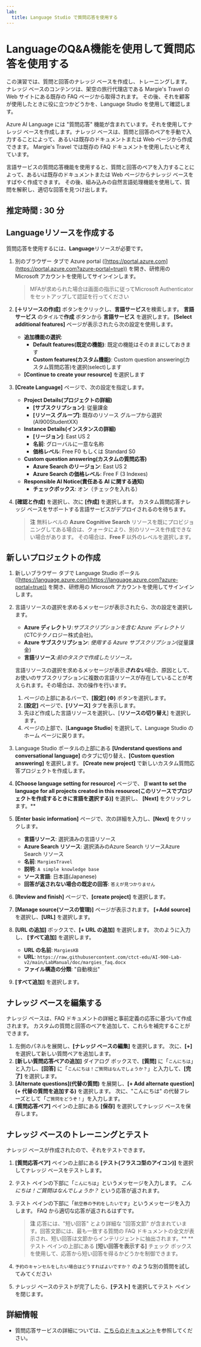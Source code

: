 ```yaml
---
lab:
  title: Language Studio で質問応答を使用する
---
```


# LanguageのQ&A機能を使用して質問応答を使用する

この演習では、質問と回答のナレッジ ベースを作成し、トレーニングします。 ナレッジ ベースのコンテンツは、架空の旅行代理店である Margie's Travel の Web サイトにある既存の FAQ ページから取得されます。 その後、それを顧客が使用したときに役に立つかどうかを、Language Studio を使用して確認します。

Azure AI Language には "質問応答" 機能が含まれています。それを使用してナレッジ ベースを作成します。ナレッジ ベースは、質問と回答のペアを手動で入力することによって、あるいは既存のドキュメントまたは Web ページから作成できます。 Margie's Travel では既存の FAQ ドキュメントを使用したいと考えています。

言語サービスの質問応答機能を使用すると、質問と回答のペアを入力することによって、あるいは既存のドキュメントまたは Web ページからナレッジ ベースをすばやく作成できます。 その後、組み込みの自然言語処理機能を使用して、質問を解釈し、適切な回答を見つけ出します。

## 推定時間 : 30 分

## Languageリソースを作成する

質問応答を使用するには、**Language**リソースが必要です。

1. 別のブラウザー タブで Azure portal ([https://portal.azure.com](https://portal.azure.com?azure-portal=true)) を開き、研修用の Microsoft アカウントを使用してサインインします。

    > MFAが求められた場合は画面の指示に従ってMicrosoft Authenticatorをセットアップして認証を行ってください

1. **[&#65291;リソースの作成]** ボタンをクリックし、**言語サービス**を検索します。 **言語サービス** のタイルで**作成** ボタンから **言語サービス** を選択します。 **[Select additional features]** ページが表示されたら次の設定を使用します。

    - **追加機能の選択**:
        - **Default features(既定の機能)**: 既定の機能はそのままにしておきます
        - **Custom features(カスタム機能)**: Custom question answering(カスタム質問応答)を選択(select)します
     - **[Continue to create your resource]** を選択します
    
1. **[Create Language]** ページで、次の設定を指定します。

    - **Project Details(プロジェクトの詳細)**
        - **[サブスクリプション]**: 従量課金
        - **[リソース グループ]**: 既存のリソース グループから選択(AI900StudentXX)
    - **Instance Details(インスタンスの詳細)**
        - **[リージョン]**: East US 2    
        - **名前**: グローバルに一意な名称
        - **価格レベル**: Free F0 もしくは Standard S0
    - **Custom question answering(カスタムの質問応答)**
        - **Azure Search のリージョン**: East US 2
        - **Azure Search の価格レベル**: Free F (3 Indexes)
    - **Responsible AI Notice(責任ある AI に関する通知)**
        - **チェックボックス**: オン（チェックを入れる）

1. **[確認と作成]** を選択し、次に **[作成]** を選択します。 カスタム質問応答ナレッジ ベースをサポートする言語サービスがデプロイされるのを待ちます。

    > **注** 無料レベルの **Azure Cognitive Search** リソースを既にプロビジョニングしてある場合は、クォータにより、別のリソースを作成できない場合があります。 その場合は、**Free F** 以外のレベルを選択します。

## 新しいプロジェクトの作成

1. 新しいブラウザー タブで Language Studio ポータル ([https://language.azure.com](https://language.azure.com?azure-portal=true)) を開き、研修用の Microsoft アカウントを使用してサインインします。

1. 言語リソースの選択を求めるメッセージが表示されたら、次の設定を選択します。
    - **Azure ディレクトリ**:*サブスクリプションを含む Azure ディレクトリ*(CTCテクノロジー株式会社)。
    - **Azure サブスクリプション**: *使用する Azure サブスクリプション*(従量課金)
    - **言語リソース**:*前のタスクで作成したリソース。*

    言語リソースの選択を求めるメッセージが表示***されない***場合、原因として、お使いのサブスクリプションに複数の言語リソースが存在していることが考えられます。その場合は、次の操作を行います。
    1. ページの上部にあるバーで、**[設定] (&#9881;)** ボタンを選択します。      
    1. **[設定]** ページで、**[リソース]** タブを表示します。
    1. 先ほど作成した言語リソースを選択し、[**リソースの切り替え**] を選択します。
    1. ページの上部で、[**Language Studio**] を選択して、Language Studio のホーム ページに戻ります。

1. Language Studio ポータルの上部にある **[Understand questions and conversational language]** のタブに切り替え、**[Custom question answering]** を選択します。 **[Create new project]** で新しいカスタム質問応答プロジェクトを作成します。

1. **[Choose language setting for resource]** ページで、 **[I want to set the language for all projects created in this resource(このリソースでプロジェクトを作成するときに言語を選択する)]** を選択し、 **[Next]** をクリックします。**
   
1. **[Enter basic information]** ページで、次の詳細を入力し、**[Next]** をクリックします。
   
    - **言語リソース**: 選択済みの言語リソース  
    - **Azure Search リソース**: 選択済みのAzure Search リソースAzure Search リソース
    - **名前**: `MargiesTravel`
    - **説明**: `A simple knowledge base`
    - **ソース言語**: 日本語(Japanese)
    - **回答が返されない場合の既定の回答**: `答えが見つかりません`
    
1. **[Review and finish]** ページで、**[create project]** を選択します。

1. **[Manage source(ソースの管理)]** ページが表示されます。 **[+Add source]** を選択し、**[URL]** を選択します。

1. **[URL の追加]** ボックスで、**[+ URL の追加]** を選択します。 次のように入力し、 **[すべて追加]** を選択します。
    - **URL の名前**: `MargiesKB`
    - **URL**: `https://raw.githubusercontent.com/ctct-edu/AI-900-Lab-v2/main/LabManual/doc/margies_faq.docx`
    - **ファイル構造の分類**: "自動検出"
    
1. **[すべて追加]** を選択します。  

## ナレッジ ベースを編集する

ナレッジ ベースは、FAQ ドキュメントの詳細と事前定義の応答に基づいて作成されます。 カスタムの質問と回答のペアを追加して、これらを補完することができます。

1. 左側のパネルを展開し、**[ナレッジ ベースの編集]** を選択します。 次に、**[+]** を選択して新しい質問ペアを追加します。
1. **[新しい質問応答ペアの追加]** ダイアログ ボックスで、**[質問]** に「`こんにちは`」と入力し、**[回答]** に「`こんにちは！ご質問はなんでしょうか？`」と入力して、**[完了]** を選択します。
1. **[Alternate questions]\(代替の質問\)** を展開し、**[+ Add alternate question]\(+ 代替の質問を追加する\)** を選択します。 次に、"こんにちは" の代替フレーズとして「`ご質問をどうぞ！`」を入力します。
1. **[質問応答ペア]** ペインの上部にある **[保存]** を選択してナレッジ ベースを保存します。

## ナレッジ ベースのトレーニングとテスト

ナレッジ ベースが作成されたので、それをテストできます。

1. **[質問応答ペア]** ペインの上部にある **[テスト(フラスコ型のアイコン)]** を選択してナレッジ ベースをテストします。
1. テスト ペインの下部に「`こんにちは`」というメッセージを入力します。 *こんにちは！ご質問はなんでしょうか？* という応答が返されます。
1. テスト ペインの下部に「`航空券の予約をしたいです`」というメッセージを入力します。 FAQ から適切な応答が返されるはずです。

    > **注** 応答には、"短い回答" とより詳細な "回答文節" が含まれています。回答文節には、最も一致する質問の FAQ ドキュメントの全文が表示され、短い回答は文節からインテリジェントに抽出されます。** ** テスト ペインの上部にある **[短い回答を表示する]** チェック ボックスを使用して、応答から短い回答を得るかどうかを制御できます。

1. `予約のキャンセルをしたい場合はどうすればよいですか？` のような別の質問を試してみてください
1. ナレッジ ベースのテストが完了したら、**[テスト]** を選択してテスト ペインを閉じます。

## 詳細情報

- 質問応答サービスの詳細については、[こちらのドキュメント](https://docs.microsoft.com/azure/cognitive-services/language-service/question-answering/overview)を参照してください。
